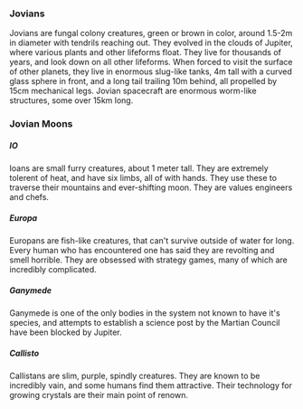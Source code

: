 ### Jovians
Jovians are fungal colony creatures, green or brown in color, around 1.5-2m in diameter with tendrils reaching out. They evolved in the clouds of Jupiter, where various plants and other lifeforms float. They live for thousands of years, and look down on all other lifeforms. When forced to visit the surface of other planets, they live in enormous slug-like tanks, 4m tall with a curved glass sphere in front, and a long tail trailing 10m behind, all propelled by 15cm mechanical legs. Jovian spacecraft are enormous worm-like structures, some over 15km long. 
### Jovian Moons
##### IO
Ioans are small furry creatures, about 1 meter tall. They are extremely tolerent of heat, and have six limbs, all of with hands. They use these to traverse their mountains and ever-shifting moon. They are values engineers and chefs.
##### Europa
Europans are fish-like creatures, that can't survive outside of water for long. Every human who has encountered one has said they are revolting and smell horrible. They are obsessed with strategy games, many of which are incredibly complicated.
##### Ganymede
Ganymede is one of the only bodies in the system not known to have it's species, and attempts to establish a science post by the Martian Council have been blocked by Jupiter.
##### Callisto
Callistans are slim, purple, spindly creatures. They are known to be incredibly vain, and some humans find them attractive. Their technology for growing crystals are their main point of renown. 